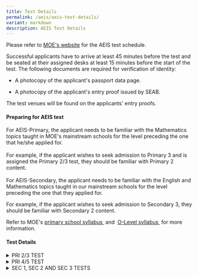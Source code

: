 ```yaml
---
title: Test Details
permalink: /aeis/aeis-test-details/
variant: markdown
description: AEIS Test Details
---
```

<p>Please refer to <a href="https://www.moe.gov.sg/international-students/aeis/test-details" rel="noopener noreferrer nofollow" target="_blank"><u>MOE's website</u></a> for
the AEIS test schedule.</p>
<p>Successful applicants have to arrive at least 45 minutes before the test
and be seated at their assigned desks&nbsp;at least 15 minutes before&nbsp;the
start of the test. The following documents are required for verification
of identity:</p>
<ul data-tight="true" class="tight">
<li>
<p>A photocopy of the applicant's passport data page.</p>
</li>
<li>
<p>A photocopy of the applicant's entry proof issued by SEAB.</p>
</li>
</ul>
<p>The test venues will be found on the applicants' entry proofs.</p>
<h4><strong>Preparing for AEIS test</strong></h4>
<p>For AEIS-Primary, the applicant needs to be familiar with the Mathematics
topics taught in MOE's mainstream schools for the level preceding the one
that he/she applied for.
<br>
<br>For example, if the applicant wishes to seek admission to Primary 3 and
is assigned the Primary 2/3 test, they should be familiar with Primary
2 content.
<br>
<br>For AEIS-Secondary, the applicant needs to be familiar with the English
and Mathematics topics taught in our mainstream schools for the level preceding
the one that they applied for.&nbsp;</p>
<p>For example, if the applicant wishes to seek admission to Secondary 3,
they should be familiar with Secondary 2 content.</p>
<p>Refer to MOE's&nbsp;<a href="https://www.moe.gov.sg/primary/curriculum/syllabus" rel="noopener noreferrer nofollow" target="_blank"><u>primary school syllabus </u></a>&nbsp;and&nbsp;
<a href="https://www.moe.gov.sg/secondary/courses/express/electives" rel="noopener noreferrer nofollow" target="_blank"><u>O-Level syllabus</u>
</a>&nbsp;for more information.</p>
<h4><strong>Test Details</strong></h4>
<div data-type="detailGroup" class="isomer-accordion isomer-accordion-white">
<details class="isomer-details">
<summary>PRI 2/3 TEST</summary>
<div data-type="detailsContent" class="isomer-details-content">
<h4><strong>Mathematics test</strong></h4>
<p>The Mathematics test comprises 2 parts. The applicant will be given 25
minutes to complete Part 1 and 40 minutes to complete Part 2:</p>
<ul data-tight="true" class="tight">
<li>
<p>Part 1: Multiple-choice questions (29 items)</p>
</li>
<li>
<p>Part 2: Short-answer questions (17 items)</p>
</li>
</ul>
<p>The use of calculators is&nbsp;not&nbsp;allowed. For short-answer questions,
the applicant will have to show the method of solution clearly by writing
his/her working steps in the spaces provided in addition to providing the
final answers.&nbsp;</p>
<table>
<tbody>
<tr>
<td rowspan="1" colspan="1">
<p>The applicant will need a pencil to shade his/her answers for the multiple-choice
questions on the&nbsp;<strong><a href="https://www.moe.gov.sg/-/media/files/others/sample-oas.ashx" rel="noopener noreferrer nofollow" target="_blank"><u>Optical Answer Sheet (OAS)</u></a></strong>&nbsp;(140KB).</p>
</td>
</tr>
</tbody>
</table>
</div>
</details>
<details class="isomer-details">
<summary>PRI 4/5 TEST</summary>
<div data-type="detailsContent" class="isomer-details-content">
<h4><strong>Mathematics test</strong></h4>
<p>The Mathematics test comprises 2 parts. The applicant will be given 35
minutes to complete Part 1, and 50 minutes to complete Part 2:</p>
<ul data-tight="true" class="tight">
<li>
<p>Part 1:&nbsp;Multiple-choice questions (30 items).</p>
</li>
<li>
<p>Part 2:&nbsp;Short-answer questions (8 items) and open-ended questions
(6 items).</p>
</li>
</ul>
<p>The use of calculators is&nbsp;not allowed.&nbsp;For short-answer and
open-ended questions, the applicant will have to show the method of solution
clearly by writing his/her working steps in the spaces provided in addition
to providing the final answers.&nbsp;
<br>
<br>Generally, open-ended questions require longer and more complex method
of solutions as compared to short-answer questions.</p>
<p></p>
<table>
<tbody>
<tr>
<td rowspan="1" colspan="1">
<p>The applicant will need a pencil to shade their answers for the multiple-choice
questions on the&nbsp;<strong><a href="https://www.moe.gov.sg/-/media/files/others/sample-oas.ashx" rel="noopener noreferrer nofollow" target="_blank"><u>Optical Answer Sheet (OAS)</u></a></strong>&nbsp;(140KB).</p>
</td>
</tr>
</tbody>
</table>
<p></p>
</div>
</details>
<details class="isomer-details">
<summary>SEC 1, SEC 2 AND SEC 3 TESTS</summary>
<div data-type="detailsContent" class="isomer-details-content">
<h4><strong>English test</strong></h4>
<p>The applicant will be given 2 hours 10 minutes to complete the test which
comprises 2 parts:
<br><strong>Part 1: Writing</strong>
<br>2 topics are set for Sec 1 test, and 4 topics are set for Sec 2 and Sec
3 tests.&nbsp;
<br>The applicant has to choose 1 topic and write a composition on it:
<br>200 to 300 words for Sec 1 test.
<br>250 to 350 words for Sec 2 test.
<br>300 to 400 words for Sec 3 test.
<br>
<br><strong>Part 2: Comprehension and language use</strong>
<br>50 compulsory multiple-choice questions comprising:
<br>Comprehension based on 2 passages (15 items)
<br>Comprehension cloze based on 2 passages (15 items)
<br>Vocabulary (10 items)
<br>Grammar (10 items)</p>
<h4><strong>Mathematics test</strong></h4>
<p>The Mathematics test comprises 2 parts. The applicant will be given 30
minutes to complete Part 1, and 1 hour 45 minutes to complete Part 2:</p>
<ul data-tight="true" class="tight">
<li>
<p>Part 1:&nbsp;Multiple-choice questions (34 items).</p>
</li>
<li>
<p>Part 2:&nbsp;Short-answer questions (20 items) and open-ended questions
(10 to 15 items).</p>
</li>
</ul>
<p>The use of calculators is&nbsp;not allowed.&nbsp;For short-answer and
open-ended questions, the applicant has to show the method of solution
clearly by writing his/her working steps in the spaces provided in addition
to providing the final answers.
<br>
<br>Generally, open-ended questions require longer and more complex method
of solutions as compared to short-answer questions.</p>
<p></p>
<table>
<tbody>
<tr>
<td rowspan="1" colspan="1">
<p>The applicant will need a pencil to shade their answers for the multiple-choice
questions on the&nbsp;<strong><a href="https://www.moe.gov.sg/-/media/files/others/sample-oas.ashx" rel="noopener noreferrer nofollow" target="_blank"><u>Optical Answer Sheet (OAS)</u></a></strong>&nbsp;(140KB).</p>
</td>
</tr>
</tbody>
</table>
<p></p>
</div>
</details>
</div>
<p></p>